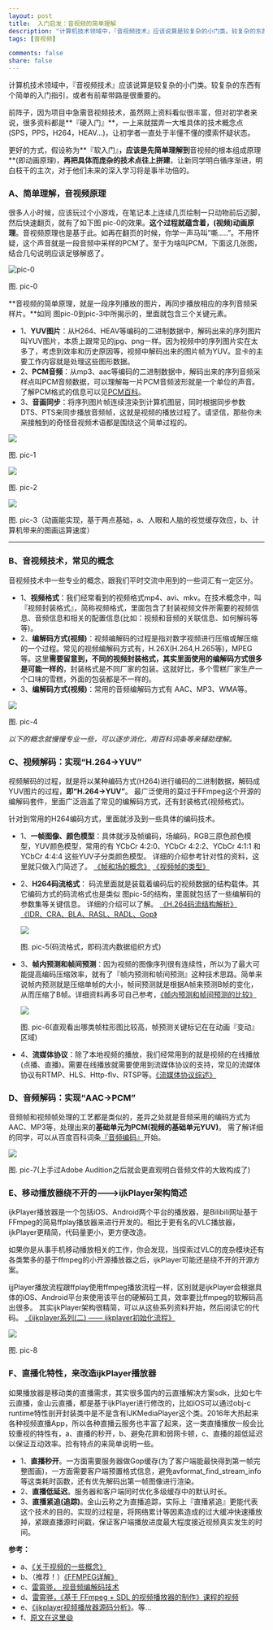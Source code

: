 ```yaml
---
layout: post
title:  入门启发：音视频的简单理解
description: "计算机技术领域中，『音视频技术』应该说算是较复杂的小门类。较复杂的东西有个简单的入门指引，或者有前辈带路是很重要的。会起到很大程度的事半功倍作用。"
tags: [音视频]

comments: false
share: false
---
```



计算机技术领域中，『音视频技术』应该说算是较复杂的小门类。较复杂的东西有个简单的入门指引，或者有前辈带路是很重要的。

前阵子，因为项目中急需音视频技术，虽然网上资料看似很丰富，但对初学者来说，很多资料都是**『硬入门』**，一上来就摆弄一大堆具体的技术概念点(SPS，PPS，H264，HEAV...)，让初学者一直处于半懂不懂的摸索怀疑状态。

更好的方式，假设称为**『软入门』**，应该是先简单理解到**音视频的根本组成原理**(即动画原理)，**再把具体而庞杂的技术点往上拼建**，让新同学明白循序渐进，明白枝干的主次，对于他们未来的深入学习将是事半功倍的。

###  A、简单理解，音视频原理

很多人小时候，应该玩过个小游戏，在笔记本上连续几页绘制一只动物前后迈脚，然后快速翻页，就有了如下图 pic-0的效果。**这个过程就蕴含着，(视频)动画原理**。音视频原理也是基于此。如再在翻页的时候，你学一声马叫”嘶.....”。不用怀疑，这个声音就是一段音频中采样的PCM了。至于为啥叫PCM，下面这几张图，结合几句说明应该足够解惑了。

![pic-0](http://ww1.sinaimg.cn/large/65e4f1e6gw1f9z265328tg208j06ejrs.gif)

图. pic-0

**音视频的简单原理，就是一段序列播放的图片，再同步播放相应的序列音频采样片。**如同 图pic-0到pic-3中所揭示的，里面就包含三个关键元素。

* 1、**YUV图片**：从H264、HEAV等编码的二进制数据中，解码出来的序列图片叫YUV图片，本质上跟常见的jpg、png一样。因为视频中的序列图片实在太多了，考虑到效率和历史原因等，视频中解码出来的图片帧为YUV。显卡的主要工作内容就是处理这些图形数据。
* 2、**PCM音频**：从mp3、aac等编码的二进制数据中，解码出来的序列音频采样点叫PCM音频数据，可以理解每一片PCM音频波形就是一个单位的声音。了解PCM格式的信息可以见[PCM百科](http://baike.baidu.com/view/283815.htm)。
* 3、**音画同步**：将序列图片帧连续渲染到计算机图层，同时根据同步参数DTS、PTS来同步播放音频帧，这就是视频的播放过程了。请坚信，那些你未来接触到的奇怪音视频术语都是围绕这个简单过程的。

![](http://ww2.sinaimg.cn/large/65e4f1e6gw1f9z27xava7j20rr0aujtd.jpg)

图. pic-1

![](http://ww2.sinaimg.cn/large/65e4f1e6gw1f9z2ycj9dcj20ex08bdgm.jpg)

图. pic-2

![](http://ww4.sinaimg.cn/large/65e4f1e6gw1f9z2yti5vxg20fa0b43yl.gif)

图. pic-3（动画能实现，基于两点基础，a、人眼和人脑的视觉缓存效应，b、计算机带来的图画运算速度）

------

###  B、音视频技术，常见的概念

音视频技术中一些专业的概念，跟我们平时交流中用到的一些词汇有一定区分。

* 1、**视频格式**：我们经常看到的视频格式mp4、avi、mkv。在技术概念中，叫『视频封装格式』，简称视频格式，里面包含了封装视频文件所需要的视频信息、音频信息和相关的配置信息(比如：视频和音频的关联信息、如何解码等等)。
* 2、**编解码方式(视频)**：视频编解码的过程是指对数字视频进行压缩或解压缩的一个过程。常见的视频编解码方式有，H.26X(H.264,H.265等)，MPEG等。这里**需要留意到，不同的视频封装格式，其实里面使用的编解码方式很多是可能一样的**，封装格式是不同厂家的包装。这就好比，多个雪糕厂家生产一个口味的雪糕，外面的包装都是不一样的。
* 3、**编解码方式(视频)**：常用的音频编解码方式有 AAC、MP3、WMA等。

![](http://ww1.sinaimg.cn/large/65e4f1e6gw1f9z2z5ip31j20j90gcn0a.jpg)

图. pic-4

*以下的概念就慢慢专业一些，可以逐步消化，用百科词条等来辅助理解。*

###  C、视频解码：实现“H.264->YUV”

视频解码的过程，就是将以某种编码方式(H264)进行编码的二进制数据，解码成YUV图片的过程，**即“H.264->YUV”**。
最广泛使用的莫过于FFmpeg这个开源的编解码套件，里面广泛涵盖了常见的编解码方式，还有封装格式(视频格式)。

针对到常用的H264编码方式，里面就涉及到一些具体的编码技术。

* 1、**一帧图像、颜色模型**：具体就涉及帧编码，场编码，RGB三原色颜色模型，YUV颜色模型，常用的有 YCbCr 4:2:0、YCbCr 4:2:2、YCbCr 4:1:1 和 YCbCr 4:4:4 这些YUV子分类颜色模型。
          详细的介绍参考针对性的资料，这里就只做入门简述了。
          [《帧和场的概念》](http://www.cnblogs.com/yinxiangpei/articles/3490236.html)
          [《视频帧的类型》](https://wuyuans.com/2012/01/video_encode_frame)

* 2、**H264码流格式**：   码流里面就是装载着编码后的视频数据的结构载体。其它编码方式的码流格式也是类似 图pic-5的结构，里面就包括了一些编解码的参数集等关键信息。
          详细的介绍可以了解。
          [《H.264码流结构解析》](http://wenku.baidu.com/view/ab19d6c79ec3d5bbfd0a7418.html)
          [《IDR、CRA、BLA、RASL、RADL、Gop》](http://blog.csdn.net/u010289908/article/details/45741753)

    ![](http://ww3.sinaimg.cn/large/65e4f1e6gw1f9z2ze1ruzj20b406idgd.jpg)
	
	图. pic-5(码流格式，即码流内数据组织方式)

* 3、**帧内预测和帧间预测**：因为视频的图像序列很有连续性，所以为了最大可能提高编码压缩效率，就有了『帧内预测和帧间预测』这种技术思路。简单来说帧内预测就是压缩单帧的大小，帧间预测就是根据A帧来预测B帧的变化，从而压缩了B帧。详细资料再多可自己参考，[《帧内预测和帧间预测的比较》](http://www.voidcn.com/blog/lzx995583945/article/p-3963685.html)

    ![](http://ww2.sinaimg.cn/large/65e4f1e6gw1f9zialuuarj20xc0lfn2h.jpg)
	
	图. pic-6(直观看出哪类帧柱形图比较高，帧预测关键标记在在动画『变动』区域)
	
* 4、**流媒体协议**：除了本地视频的播放，我们经常用到的就是视频的在线播放(点播、直播)。需要在线播放就需要使用到流媒体协议的支持，常见的流媒体协议有RTMP、HLS、Http-flv、RTSP等。[《流媒体协议综述》](http://blog.csdn.net/wishfly/article/details/51919441)

###  D、音频解码：实现“AAC->PCM”

音频帧和视频帧处理的工艺都是类似的，差异之处就是音频采用的编码方式为AAC、MP3等，处理出来的**基础单元为PCM(视频的基础单元YUV)**。
需了解详细的同学，可以从百度百科词条[『音频编码』](http://baike.baidu.com/link?url=tqnRVQkg0MYSXd3yJxg3eFBVCEsM46WXpprc16LLRHal_GBPYhGosyFvGxjOCuHGg8v-kMKADrzpoCS9947fkmBQZCGby0S6kOEQA9zYkN32oq13_xZpYKK5ZsTvLJJ3)开始。

![](http://ww1.sinaimg.cn/large/65e4f1e6gw1f9zibw53a8j20xc0kuqa1.jpg)

图. pic-7(上手过Adobe Audition之后就会更直观明白音频文件的大致构成了)

###  E、移动播放器绕不开的—-->ijkPlayer架构简述

ijkPlayer播放器是一个包括iOS、Android两个平台的播放器，是Bilibili网址基于FFmpeg的简易ffplay播放器来进行开发的。相比于更有名的VLC播放器，ijkPlayer更精简，代码量更小，更方便改造。

如果你是从事手机移动播放相关的工作，你会发现，当探索过VLC的庞杂模块还有各类繁多的基于ffmpeg的小开源播放器之后，ijkPlayer可能还是绕不开的开源方案。

ijjPlayer播放流程跟ffplay使用ffmpeg播放流程一样，区别就是ijkPlayer会根据具体的iOS、Android平台来使用该平台的硬解码工具，效率要比ffmpeg的软解码高出很多。
其实ijkPlayer架构很精简，可以从这些系列资料开始，然后阅读它的代码。
          [《ijkplayer系列(二) —— ijkplayer初始化流程》](http://www.qhung.cn/2016/06/24/ijkplayer-1-init/)

![](http://ww4.sinaimg.cn/large/65e4f1e6gw1f9z30e6y7bj20k50bhtbv.jpg)

图. pic-8

###  F、直播化特性，来改造ijkPlayer播放器

如果播放器是移动类的直播需求，其实很多国内的云直播解决方案sdk，比如七牛云直播，金山云直播，都是基于ijkPlayer进行修改的，比如iOS可以通过obj-c runtime特性剖开封装类中是不是含有IJKMediaPlayer这个类。2016年大热起来各种视频直播App，所以各种直播云服务也丰富了起来，这一类直播播放一般会比较重视的特性有，a、直播的秒开，b、避免花屏和弱网卡顿，c、直播的超低延迟以保证互动效率。捡有特点的来简单说明一些。

* 1、**直播秒开**。一方面需要服务器做Gop缓存(为了客户端能最快得到第一帧完整图画)，一方面需要客户端预置格式信息，避免avformat_find_stream_info等这类耗时函数，还有优先解码出第一帧图像进行渲染。
* 2、**直播低延迟**。服务器和客户端同时优化多级缓存中的默认时长。
* 3、**直播紧追(追踪)**。金山云称之为直播追踪，实际上『直播紧追』更能代表这个技术的目的。实现的过程是，将网络累计等因素造成的过大缓冲快速播放掉，紧跟直播源时间戳，保证客户端播放进度最大程度接近视频真实发生的时间。

**参考：**

* a、[《关于视频的一些概念》](http://www.samirchen.com/video-concept/)
* b、（推荐！）[《FFMPEG详解》](http://chunlin.li/tech/doku.php/tech:multimedia:ffmpeg)
* c、[雷霄骅， 视音频编解码技术](http://blog.csdn.net/leixiaohua1020/article/details/18893769)
* d、[雷霄骅，《基于 FFmpeg + SDL 的视频播放器的制作》课程的视频](http://blog.csdn.net/leixiaohua1020/article/details/47068015)
* e、[《ijkplayer视频播放器源码分析》](http://www.jianshu.com/p/7d9b86919682)。等...
* f、[原文在这里😄](http://www.ruoxu.me//yin-shi-pin-qi-fa)
